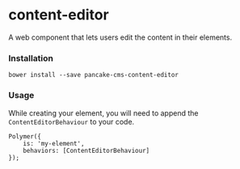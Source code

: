 # content-editor
A web component that lets users edit the content in their elements.

### Installation

```shell
bower install --save pancake-cms-content-editor
```

### Usage

While creating your element, you will need to append the `ContentEditorBehaviour` to your code.

```javacript
Polymer({
    is: 'my-element',
    behaviors: [ContentEditorBehaviour]
});
```
